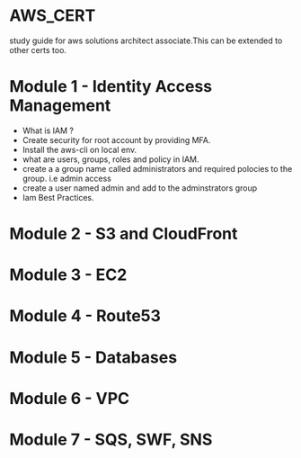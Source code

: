 # AWS_CERT
study guide for aws solutions architect associate.This can be extended to other certs too.

# Module 1 - Identity Access Management
  - What is IAM ?
  - Create security for root account by providing MFA.
  - Install the aws-cli on local env.
  - what are users, groups, roles and policy  in IAM.
  - create a a group name called administrators and required polocies to the group. i.e admin access
  - create a user named admin and add to the adminstrators group
  - Iam Best Practices.
  

# Module 2 - S3 and CloudFront

# Module 3 - EC2

# Module 4 - Route53

# Module 5 - Databases

# Module 6 - VPC

# Module 7 - SQS, SWF, SNS
